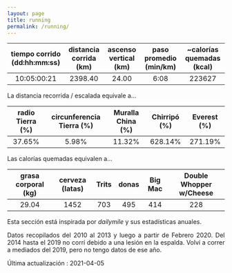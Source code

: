 ```yaml
---
layout: page
title: running
permalink: /running/
---
```

<style>body {text-align: justify}</style>
| tiempo corrido (dd:hh:mm:ss) | distancia corrida (km) | ascenso vertical (km) | paso promedio (min/km) | ~calorías quemadas (kcal) |
|:----------------------------:|:----------------------:|:---------------------:|:----------------------:|:-------------------------:|
| 10:05:00:21                  | 2398.40                | 24.00                 | 6:08                   | 223627                    |

La distancia recorrida / escalada equivale a...

| radio Tierra (%) | circunferencia Tierra (%) | Muralla China (%) | Chirripó (%) | Everest (%) |
|:----------------:|:-------------------------:|:-----------------:|:------------:|:-----------:|
| 37.65%           | 5.98%                     | 11.32%            | 628.14%      | 271.19%     |

Las calorías quemadas equivalen a...

| grasa corporal (kg) | cerveza (latas) | Trits | donas | Big Mac | Double Whopper w/Cheese |
|:-------------------:|:---------------:|:-----:|:-----:|:-------:|:-----------------------:|
| 29.04               | 1452            | 703   | 495   | 414     | 228                     |

Esta sección está inspirada por *dailymile* y sus estadísticas anuales.

Datos recopilados del 2010 al 2013 y luego a partir de Febrero 2020. Del 2014 hasta el 2019 no corrí debido a una lesión en la espalda. Volví a correr a mediados del 2019, pero no tengo datos de ese año.

Última actualización : 2021-04-05